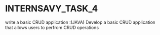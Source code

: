 # INTERNSAVY_TASK_4
write a basic CRUD application :(JAVA)  Develop a basic CRUD application that allows users to perfrom CRUD operations
